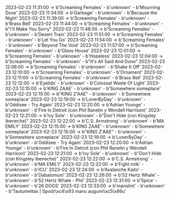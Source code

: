 2023-02-23 11:31:00 -> b'Screaming Females' - b'unknown' - b'Mourning Dove'
2023-02-23 11:34:00 -> b'Garbage' - b'unknown' - b'Because the Night'
2023-02-23 11:39:00 -> b'Screaming Females' - b'unknown' - b'Brass Bell'
2023-02-23 11:44:00 -> b'Screaming Females' - b'unknown' - b"I'll Make You Sorry"
2023-02-23 11:48:00 -> b'Screaming Females' - b'unknown' - b'Desert Train'
2023-02-23 11:51:00 -> b'Screaming Females' - b'unknown' - b'Let You Go'
2023-02-23 11:54:00 -> b'Screaming Females' - b'unknown' - b'Beyond The Void'
2023-02-23 11:57:00 -> b'Screaming Females' - b'unknown' - b'Glass House'
2023-02-23 12:01:00 -> b'Screaming Females' - b'unknown' - b'Hopeless'
2023-02-23 12:04:00 -> b'Screaming Females' - b'unknown' - b"It's All Said And Done"
2023-02-23 12:06:00 -> b'Screaming Females' - b'unknown' - b'Shake It Off'
2023-02-23 12:10:00 -> b'Screaming Females' - b'unknown' - b'Ornament'
2023-02-23 12:11:00 -> b'Screaming Females' - b'unknown' - b'Brass Bell'
2023-02-23 12:12:00 -> b'Eyelids' - b'unknown' - b'Colossal Waste Of Light'
2023-02-23 12:15:00 -> b'KING ZAAE' - b'unknown' - b'Somewhere someplace'
2023-02-23 12:15:00 -> b"KING Z'AAE" - b'unknown' - b'Somewhere someplace'
2023-02-23 12:19:00 -> b'LonerByDay' - b'unknown' - b'Oddisee - Try Again'
2023-02-23 12:20:00 -> b'Adrian Younge' - b'unknown' - b'Fire In Detroit (con Phil Ranelin y Wendell Harrison)'
2023-02-23 12:21:00 -> b'Ivy Sole' - b'unknown' - b"Don't Hide (con Kingsley Ibeneche)"
2023-02-23 12:22:00 -> b'C.S. Armstrong' - b'unknown' - b'MA EMILY'
2023-02-23 12:15:00 -> b'KING ZAAE' - b'unknown' - b'Somewhere someplace'
2023-02-23 12:15:00 -> b"KING Z'AAE" - b'unknown' - b'Somewhere someplace'
2023-02-23 12:19:00 -> b'LonerByDay' - b'unknown' - b'Oddisee - Try Again'
2023-02-23 12:20:00 -> b'Adrian Younge' - b'unknown' - b'Fire In Detroit (con Phil Ranelin y Wendell Harrison)'
2023-02-23 12:21:00 -> b'Ivy Sole' - b'unknown' - b"Don't Hide (con Kingsley Ibeneche)"
2023-02-23 12:22:00 -> b'C.S. Armstrong' - b'unknown' - b'MA EMILY'
2023-02-23 12:22:00 -> b'Fight milk' - b'unknown' - b'ICU'
2023-02-23 12:24:00 -> b'Avalanche Kaito' - b'unknown' - b'Dabalomuni'
2023-02-23 12:26:00 -> b'52 Hertz Whale' - b'unknown' - b'52 Hertz Whale - Phil'
2023-02-23 12:31:00 -> b'Spice' - b'unknown' - b'26 DOGS'
2023-02-23 12:33:00 -> b'manslmt' - b'unknown' - b'Tautumeitas | Spodr\xc4\x93 manu augumi\xc5\x86u'
